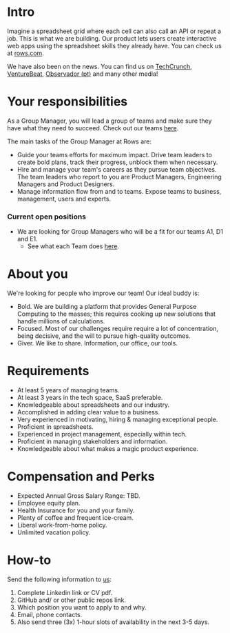 # Intro
Imagine a spreadsheet grid where each cell can also call an API or repeat a job. This is what we are building. Our product lets users create interactive web apps using the spreadsheet skills they already have. You can check us at [rows.com](http://rows.com).

We have also been on the news. You can find us on [TechCrunch](https://tcrn.ch/2LnB1r0), [VentureBeat](https://bit.ly/2IGwgHS), [Observador (pt)](https://bit.ly/2rZV0Ar) and many other media!

# Your responsibilities

As a Group Manager, you will lead a group of teams and make sure they have what they need to succeed. Check out our teams [here](../Teams.md).

The main tasks of the Group Manager at Rows are:
* Guide your teams efforts for maximum impact. Drive team leaders to create bold plans, track their progress, unblock them when necessary.
* Hire and manage your team's careers as they pursue team objectives. The team leaders who report to you are Product Managers, Engineering Managers and Product Designers. 
* Manage information flow from and to teams. Expose teams to business, management, users and experts.

### Current open positions
* We are looking for Group Managers who will be a fit for our teams A1, D1 and E1. 
    * See what each Team does [here](../Teams.md).

# About you

We're looking for people who improve our team! Our ideal buddy is:
* Bold. We are building a platform that provides General Purpose Computing to the masses; this requires cooking up new solutions that handle millions of calculations.
* Focused. Most of our challenges require require a lot of concentration, being decisive, and the will to pursue high-quality outcomes.
* Giver. We like to share. Information, our office, our tools.

# Requirements
* At least 5 years of managing teams.
* At least 3 years in the tech space, SaaS preferable. 
* Knowledgeable about spreadsheets and our industry.
* Accomplished in adding clear value to a business.
* Very experienced in motivating, hiring & managing exceptional people. 
* Proficient in spreadsheets. 
* Experienced in project management, especially within tech.
* Proficient in managing stakeholders and information.
* Knowledgeable about what makes a magic product experience.

# Compensation and Perks
* Expected Annual Gross Salary Range: TBD.
* Employee equity plan.
* Health Insurance for you and your family.
* Plenty of coffee and frequent ice-cream.
* Liberal work-from-home policy.
* Unlimited vacation policy.

# How-to
Send the following information to [us](mailto:join@rows.com):
   1. Complete Linkedin link or CV pdf.
   2. GitHub and/ or other public repos link.
   3. Which position you want to apply to and why.
   4. Email, phone contacts.
   5. Also send three (3x) 1-hour slots of availability in the next 3-5 days.
